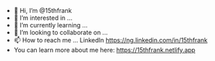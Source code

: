 - 👋 Hi, I’m @15thfrank
- 👀 I’m interested in ...
- 🌱 I’m currently learning ...
- 💞️ I’m looking to collaborate on ...
- 📫 How to reach me ... LinkedIn https://ng.linkedin.com/in/15thfrank
- You can learn more about me here: https://15thfrank.netlify.app

<!---
15thfrank/15thfrank is a ✨ special ✨ repository because its `README.md` (this file) appears on your GitHub profile.
You can click the Preview link to take a look at your changes.
--->
